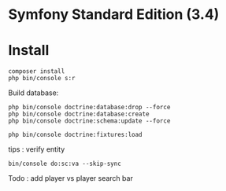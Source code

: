 Symfony Standard Edition (3.4)
========================

# Install #

```
composer install
php bin/console s:r

```

Build database:

```
php bin/console doctrine:database:drop --force
php bin/console doctrine:database:create
php bin/console doctrine:schema:update --force
```

```
php bin/console doctrine:fixtures:load
```


tips : verify entity 

```
bin/console do:sc:va --skip-sync
```


Todo : add player vs player search bar